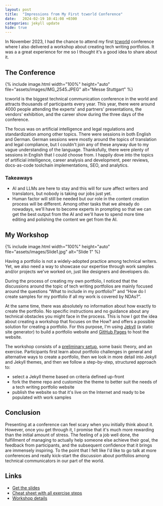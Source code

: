 ```yaml
---
layout: post
title:  "Impressions from My First tcworld Conference"
date:   2024-02-19 10:41:08 +0300
categories: jekyll update
hide: true
---
```


In November 2023, I had the chance to attend my first [tcworld](https://tcworldconference.tekom.de/) conference where I also delivered a workshop about creating tech writing portfolios. It was a a great experience for me so I thought it's a good idea to share about it.

## The Conference


{% include image.html width="100%" height="auto" file="assets/images/IMG_2545.JPEG" alt="Messe Stuttgart" %}


tcworld is the biggest technical communication conference in the world and attracts thousands of participants every year. This year, there were around 4000 people attending the experts' and partners' presentations, the vendors' exhibition, and the career show during the three days of the conference. 

The focus was on artificial intelligence and legal regulations and standardization among other topics. There were sessions in both English and German. German sessions were mostly around the topics of translation and legal compliance, but I couldn't join any of these anyway due to my vague understanding of the language. Thanksfully, there were plenty of sessions in English that I could choose from. I happily dove into the topics of artificial intelligence, career analysis and development, peer reviews, docs-as-code toolchain implementations, SEO, and analytics.

### Takeaways
- AI and LLMs are here to stay and this will for sure affect writers and translators, but nobody is taking our jobs just yet.
- Human factor will still be needed but our role in the content creation process will be different. Among other tasks that we already do nowadays, we'll have to become experts in prompting so that we can get the best output from the AI and we'll have to spend more time editing and polishing the content we get from the AI.

## My Workshop


{% include image.html width="100%" height="auto" file="assets/images/Slide1.jpg" alt="Slide 1" %}


Having a portfolio is not a widely-adopted practice among technical writers. Yet, we also need a way to showcase our expertise through work samples and/or projects we've worked on, just like designers and developers do. 

During the process of creating my own portfolio, I noticed that the discussions around the topic of tech writing portfolios are mainly focused around the questions “What to include in my portfolio?” and “How do I create samples for my portfolio if all my work is covered by NDAs?”. 

At the same time, there was absolutely no information about how exactly to create the portfolio. No specific instructions and no guidance about any technical obstacles you might face in the process. This is how I got the idea about creating a workshop that focuses on the How? and offers a possible solution for creating a portfolio. For this purpose, I'm using [Jekyll](https://jekyllrb.com/) (a static site generator) to build a portfolio website and [GitHub Pages](https://pages.github.com/) to host the website.

The workshop consists of a [preliminary setup](https://slavipande.github.io/Workshop-TechWritingPortfolio/blog/tcworldworkshop-preliminary-setup), some basic theory, and an exercise. Participants first learn about portfolio challenges in general and alternative ways to create a portfolio, then we look in more detail into Jekyll and Jekyll themes, and then we follow a step-by-step, structured approach to:

- select a Jekyll theme based on criteria defined up-front
- fork the theme repo and customize the theme  to better suit the needs of a tech writing portfolio website
- publish the website so that it's live on the Internet and ready to be populated with work samples

## Conclusion

Presenting at a conference can feel scary when you initially think about it. However, once you get through it, I promise that it's much more rewarding than the initial amount of stress. The feeling of a job well done, the fulfillment of managing to actually help someone else achieve their goal, the feedback from participants, and the subsequent confidence that it brings are immensely inspiring. To the point that I felt like I'd like to go talk at more conferences and really kick-start the discussion about portfolios among technical communicators in our part of the world.

## Links

- [Get the slides](https://slavipande.github.io/Workshop-TechWritingPortfolio/assets/docs/Creating-a-Tech-Writing-Portfolio-With-Docs-As-Code-Tooling.pdf)
- [Cheat sheet with all exercise steps](https://slavipande.github.io/Workshop-TechWritingPortfolio/exercise-cheat-sheet)
- [Workshop details](workshop)

<!--
<div class="row">
    <div class="4u 12u$(mobile)">
      <div class="item">
        <a href="https://slavipande.github.io/Workshop-TechWritingPortfolio/assets/docs/Creating-a-Tech-Writing-Portfolio-With-Docs-As-Code-Tooling.pdf" class="image fit"><img src="{{ 'assets/images/Slide1.jpg' | relative_url }}" alt="Get the slides" />
          <div class="overlay">
            <h3>Get the slides</h3>
          </div>
        </a>
      </div>
    </div>
    <div class="4u 12u$(mobile)">
      <div class="item">
        <a href="https://slavipande.github.io/Workshop-TechWritingPortfolio/exercise-cheat-sheet" class="image fit"><img src="{{ 'assets/images/cheat-sheet.png' | relative_url }}" alt="Cheat sheet with all exercise steps" />
          <div class="overlay">
            <h3>Cheat sheet with all exercise steps</h3>
          </div>
        </a>
      </div>
    </div>
    <div class="4u 12u$(mobile)">
      <div class="item">
        <a href="https://tcworldconference.tekom.de/conference-program/detail/creating-a-tech-writing-portfolio-with-docs-as-code-tooling-1#1103" class="image fit"><img src="{{ 'assets/images/workshop-details.png' | relative_url }}" alt="Workshop details" />
          <div class="overlay">
            <h3>Workshop details</h3>
          </div>
        </a>
      </div>
    </div>
</div>

-->

